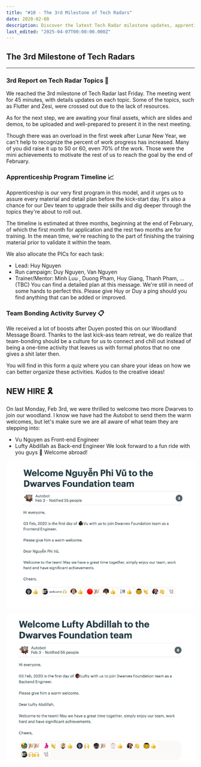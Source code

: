 ```yaml
---
title: "#10 - The 3rd Milestone of Tech Radars"
date: 2020-02-08
description: Discover the latest Tech Radar milestone updates, apprenticeship program timeline, team bonding survey, and welcome new front-end and back-end engineers to the team.
last_edited: "2025-04-07T00:00:00.000Z"
---
```


## The 3rd Milestone of Tech Radars

---

### 3rd Report on Tech Radar Topics 💪

We reached the 3rd milestone of Tech Radar last Friday. The meeting went for 45 minutes, with details updates on each topic. Some of the topics, such as Flutter and Zesi, were crossed out due to the lack of resources.

As for the next step, we are awaiting your final assets, which are slides and demos, to be uploaded and well-prepared to present it in the next meeting.

Though there was an overload in the first week after Lunar New Year, we can't help to recognize the percent of work progress has increased. Many of you did raise it up to 50 or 60, even 70% of the work. Those were the mini achievements to motivate the rest of us to reach the goal by the end of February.

### Apprenticeship Program Timeline 📈

Apprenticeship is our very first program in this model, and it urges us to assure every material and detail plan before the kick-start day. It's also a chance for our Dev team to upgrade their skills and dig deeper through the topics they're about to roll out.

The timeline is estimated at three months, beginning at the end of February, of which the first month for application and the rest two months are for training. In the mean time, we're reaching to the part of finishing the training material prior to validate it within the team.

We also allocate the PICs for each task:

- Lead: Huy Nguyen
- Run campaign: Duy Nguyen, Van Nguyen
- Trainer/Mentor: Minh Luu , Duong Pham, Huy Giang, Thanh Pham, ... (TBC)
  You can find a detailed plan at this message. We're still in need of some hands to perfect this. Please give Huy or Duy a ping should you find anything that can be added or improved.

### Team Bonding Activity Survey 📋

We received a lot of boosts after Duyen posted this on our Woodland Message Board. Thanks to the last kick-ass team retreat, we do realize that team-bonding should be a culture for us to connect and chill out instead of being a one-time activity that leaves us with formal photos that no one gives a shit later then.

You will find in this form a quiz where you can share your ideas on how we can better organize these activities. Kudos to the creative ideas!

## NEW HIRE 🎗

On last Monday, Feb 3rd, we were thrilled to welcome two more Dwarves to join our woodland. I know we have had the Autobot to send them the warm welcomes, but let's make sure we are all aware of what team they are stepping into:

- Vu Nguyen as Front-end Engineer
- Lufty Abdillah as Back-end Engineer
  We look forward to a fun ride with you guys 👏 Welcome abroad!

![](assets/notion-image-1744007171011-8nn4h.webp)

![](assets/notion-image-1744007171170-hlz4j.webp)
